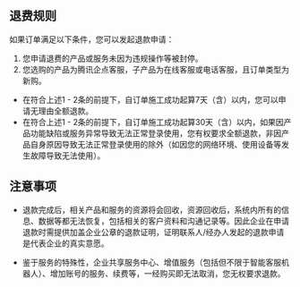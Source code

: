 
## 退费规则
如果订单满足以下条件，您可以发起退款申请：
1. 您申请退费的产品或服务未因为违规操作等被封停。
2. 您选购的产品为腾讯企点客服，子产品为在线客服或电话客服，且订单类型为新购。
	
	
- 在符合上述1 - 2条的前提下，自订单施工成功起算7天（含）以内，您可以申请无理由全额退款。
- 在符合上述1 - 2条的前提下，自订单施工成功起算30天（含）以内，如果因产品功能缺陷或服务异常导致无法正常登录使用，您有权要求全额退款，非因产品自身原因导致无法正常登录使用的除外（如因您的网络环境、使用设备等发生故障导致无法使用）。


## 注意事项
- 退款完成后，相关产品和服务的资源将会回收，资源回收后，系统内所有的信息、数据等都无法恢复，包括相关的客户资料和沟通记录等。因此企业在申请退款时需提供加盖企业公章的退款证明，证明联系人/经办人发起的退款申请是代表企业的真实意愿。

- 鉴于服务的特殊性，企业共享服务中心、增值服务（包括但不限于智能客服机器人）、增加账号的服务、续费等，一经购买即无法取消，您无权要求退款。

